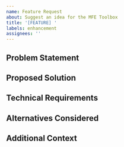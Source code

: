 ```yaml
---
name: Feature Request
about: Suggest an idea for the MFE Toolbox
title: '[FEATURE] '
labels: enhancement
assignees: ''
---
```


## Problem Statement
<!-- A clear and concise description of the problem or limitation this feature would address -->

## Proposed Solution
<!-- A clear and concise description of what you want to happen, including potential Python implementation approaches -->

## Technical Requirements
<!-- Specific technical requirements including:
- Python modules/libraries to be used
- Performance considerations (Numba optimization, async/await patterns)
- Integration points with existing functionality
- GUI requirements if applicable -->

## Alternatives Considered
<!-- A description of any alternative solutions or features you've considered -->

## Additional Context
<!-- Add any other context, examples, or screenshots about the feature request here -->